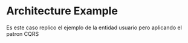 # Architecture Example

Es este caso replico el ejemplo de la entidad usuario pero aplicando el patron CQRS
